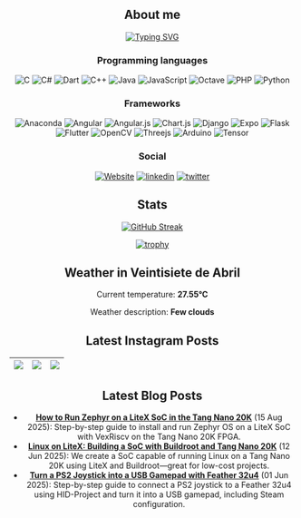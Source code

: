 <div align="center">
  
## About me
  
[![Typing SVG](https://readme-typing-svg.herokuapp.com?color=%2336BCF7&center=true&multiline=true&width=420&height=100&lines=Hi!+my+name+is+Fabian;I+am+mechatronics+engineer;from+Costa+Rica)](https://github.com/SantaCRC)

### Programming languages
  ![C](https://img.shields.io/badge/c-%2300599C.svg?style=for-the-badge&logo=c&logoColor=white)
  ![C#](https://img.shields.io/badge/c%23-%23239120.svg?style=for-the-badge&logo=c-sharp&logoColor=white)
![Dart](https://img.shields.io/badge/dart-%230175C2.svg?style=for-the-badge&logo=dart&logoColor=white)
![C++](https://img.shields.io/badge/c++-%2300599C.svg?style=for-the-badge&logo=c%2B%2B&logoColor=white)
![Java](https://img.shields.io/badge/java-%23ED8B00.svg?style=for-the-badge&logo=java&logoColor=white)
![JavaScript](https://img.shields.io/badge/javascript-%23323330.svg?style=for-the-badge&logo=javascript&logoColor=%23F7DF1E)
![Octave](https://img.shields.io/badge/OCTAVE-darkblue?style=for-the-badge&logo=octave&logoColor=fcd683)
  ![PHP](https://img.shields.io/badge/php-%23777BB4.svg?style=for-the-badge&logo=php&logoColor=white)
  ![Python](https://img.shields.io/badge/python-3670A0?style=for-the-badge&logo=python&logoColor=ffdd54)

  ### Frameworks
  ![Anaconda](https://img.shields.io/badge/Anaconda-%2344A833.svg?style=for-the-badge&logo=anaconda&logoColor=white)
  ![Angular](https://img.shields.io/badge/angular-%23DD0031.svg?style=for-the-badge&logo=angular&logoColor=white)
  ![Angular.js](https://img.shields.io/badge/angular.js-%23E23237.svg?style=for-the-badge&logo=angularjs&logoColor=white)
  ![Chart.js](https://img.shields.io/badge/chart.js-F5788D.svg?style=for-the-badge&logo=chart.js&logoColor=white)
  ![Django](https://img.shields.io/badge/django-%23092E20.svg?style=for-the-badge&logo=django&logoColor=white)
  ![Expo](https://img.shields.io/badge/expo-1C1E24?style=for-the-badge&logo=expo&logoColor=#D04A37)
  ![Flask](https://img.shields.io/badge/flask-%23000.svg?style=for-the-badge&logo=flask&logoColor=white)
![Flutter](https://img.shields.io/badge/Flutter-%2302569B.svg?style=for-the-badge&logo=Flutter&logoColor=white)
  ![OpenCV](https://img.shields.io/badge/opencv-%23white.svg?style=for-the-badge&logo=opencv&logoColor=white)
![Threejs](https://img.shields.io/badge/threejs-black?style=for-the-badge&logo=three.js&logoColor=white)
![Arduino](https://img.shields.io/badge/-Arduino-00979D?style=for-the-badge&logo=Arduino&logoColor=white)
  ![Tensor](https://img.shields.io/badge/TensorFlow-FF6F00?style=for-the-badge&logo=TensorFlow&logoColor=white)
  
  ### Social
  [![Website](https://img.shields.io/badge/website-000000?style=for-the-badge&logo=About.me&logoColor=white)](https://fabianalvarez.dev)
    [![linkedin](https://img.shields.io/badge/LinkedIn-0077B5?style=for-the-badge&logo=linkedin&logoColor=white)](https://www.linkedin.com/in/fabian-a-alvarez/)
   [![twitter](https://img.shields.io/badge/Twitter-1DA1F2?style=for-the-badge&logo=twitter&logoColor=white)](https://twitter.com/_SantaCRC_)

## Stats
[![GitHub Streak](http://github-readme-streak-stats.herokuapp.com?user=SantaCRC&theme=buefy-dark&hide_border=true&date_format=M%20j%5B%2C%20Y%5D&background=DD272700)](https://github.com/SantaCRC)
  
  [![trophy](https://github-profile-trophy.vercel.app/?username=santacrc&theme=discord&no-bg=true&no-frame=true&rank=SECRET,SSS,SS,S,AAA,AA,A,B,C&column=3)](https://github.com/SantaCRC)

## Weather in Veintisiete de Abril

Current temperature: **27.55°C**

Weather description: **Few clouds**


## Latest Instagram Posts

 [![](https://scontent-ams4-1.cdninstagram.com/v/t51.75761-15/485056191_17869761531333196_6785709629826891386_n.jpg?stp=dst-jpg_e35_tt6&_nc_cat=102&ccb=1-7&_nc_sid=18de74&_nc_ohc=keMygYBoUuUQ7kNvwHZrbgk&_nc_oc=AdmI5kaTcoPY431-Bde1N1Dpk5nuDbbTn_cNjrvwZu4FLmtSlR2EWCut_Ryzlng6Ve4&_nc_zt=23&_nc_ht=scontent-ams4-1.cdninstagram.com&edm=ANo9K5cEAAAA&_nc_gid=LuvP2tWTzfxHNTiH86-L7Q&oh=00_AfWJf28vlLxAYRMKPVVJjLVk7iaV7Fou-nzxY-QFXLRTdg&oe=68A0304A)](https://www.instagram.com/p/DHRbzu2PhqM/) | [![](https://scontent-ams2-1.cdninstagram.com/v/t51.75761-15/477027277_17864839659333196_5748038681958282218_n.jpg?stp=dst-jpg_e35_tt6&_nc_cat=108&ccb=1-7&_nc_sid=18de74&_nc_ohc=5qQ7356NsT8Q7kNvwHb7-55&_nc_oc=AdmoXh2lghIj_glOwwpbpyE-MXzuBgYBOO2bb1VtkRNycMtS61DkhmjRnyj77c_4I5I&_nc_zt=23&_nc_ht=scontent-ams2-1.cdninstagram.com&edm=ANo9K5cEAAAA&_nc_gid=LuvP2tWTzfxHNTiH86-L7Q&oh=00_AfUHAZUyGOKE4dWrHokjDN8ulmj1uGGZHNGIOwr9-13FRA&oe=68A04008)](https://www.instagram.com/p/DF20iQbNaka/) | [![](https://scontent-ams2-1.cdninstagram.com/v/t51.75761-15/476187601_17863825443333196_5514719155673675142_n.jpg?stp=dst-jpg_e35_tt6&_nc_cat=100&ccb=1-7&_nc_sid=18de74&_nc_ohc=QgNb-p-XfZEQ7kNvwE1huSg&_nc_oc=AdlDlSMHdV25JwnWBvhXDzGHXBte_OsNkAkRYgPMo9q0JOrMzGf4Ej3-7TWa9IwIQwo&_nc_zt=23&_nc_ht=scontent-ams2-1.cdninstagram.com&edm=ANo9K5cEAAAA&_nc_gid=LuvP2tWTzfxHNTiH86-L7Q&oh=00_AfUOi8oJ4enXIDFtxDCQ2D4vB3exqMuFjyxURmjKdcpi-Q&oe=68A04AF3)](https://www.instagram.com/p/DFjHNQ8SbVh/) |
|--- | --- | --- |
## Latest Blog Posts

- **[How to Run Zephyr on a LiteX SoC in the Tang Nano 20K](http://fabianalvarez.dev/posts/litex/zephyr/)** (15 Aug 2025): Step-by-step guide to install and run Zephyr OS on a LiteX SoC with VexRiscv on the Tang Nano 20K FPGA.
- **[Linux on LiteX: Building a SoC with Buildroot and Tang Nano 20K](http://fabianalvarez.dev/posts/litex/linux-on-litex/)** (12 Jun 2025): We create a SoC capable of running Linux on a Tang Nano 20K using LiteX and Buildroot—great for low-cost projects.
- **[Turn a PS2 Joystick into a USB Gamepad with Feather 32u4](http://fabianalvarez.dev/posts/feather-joystick/)** (01 Jun 2025): Step-by-step guide to connect a PS2 joystick to a Feather 32u4 using HID-Project and turn it into a USB gamepad, including Steam configuration.
